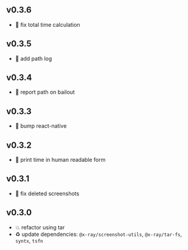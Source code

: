 ## v0.3.6

* 🐞 fix total time calculation

## v0.3.5

* 🐞 add path log

## v0.3.4

* 🐞 report path on bailout

## v0.3.3

* 🐞 bump react-native

## v0.3.2

* 🐞 print time in human readable form

## v0.3.1

* 🐞 fix deleted screenshots

## v0.3.0

* 💥 refactor using tar
* ♻️ update dependencies: `@x-ray/screenshot-utils`, `@x-ray/tar-fs`, `syntx`, `tsfn`
